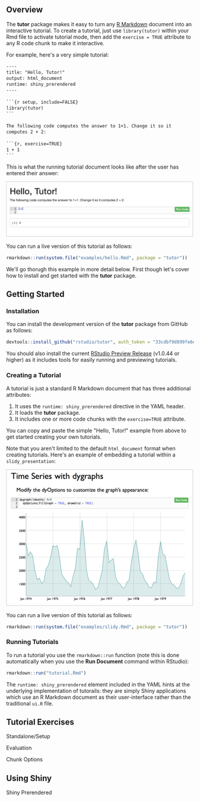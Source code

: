 ## Overview

The **tutor** package makes it easy to turn any [R Markdown](http://rmarkdown.rstudio.com) document into an interactive tutorial. To create a tutorial, just use `library(tutor)` within your Rmd file to activate tutorial mode, then add the `exercise = TRUE` attribute to any R code chunk to make it interactive. 

For example, here's a very simple tutorial:

    ----
    title: "Hello, Tutor!"
    output: html_document
    runtime: shiny_prerendered
    ----
    
    ```{r setup, include=FALSE}
    library(tutor)
    ```
    
    The following code computes the answer to 1+1. Change it so it computes 2 + 2:
    
    ```{r, exercise=TRUE}
    1 + 1
    ```
    
This is what the running tutorial document looks like after the user has entered their answer:

<kbd>
<img src="README_files/images/hello.png"  width="500" height="146" style="border: solid 1px #cccccc;"/>
</kbd>    
    
You can run a live version of this tutorial as follows:

```r
rmarkdown::run(system.file("examples/hello.Rmd", package = "tutor"))
```
    
    
We'll go thorugh this example in more detail below. First though let's cover how to install and get started with the **tutor** package.


## Getting Started

### Installation

You can install the development version of the **tutor** package from GitHub as follows:

```r
devtools::install_github("rstudio/tutor", auth_token = "33cdbf9d899fe6eff5022e67e21f08964f7c7b19")
```

You should also install the current [RStudio Preview Release](https://www.rstudio.com/products/rstudio/download/preview/) (v1.0.44 or higher) as it includes tools for easily running and previewing tutorials.

### Creating a Tutorial

A tutorial is just a standard R Markdown document that has three additional attributes:

1. It uses the `runtime: shiny_prerendered` directive in the YAML header.
2. It loads the **tutor** package.
3. It includes one or more code chunks with the `exercise=TRUE` attribute.

You can copy and paste the simple "Hello, Tutor!" example from above to get started creating your own tutorials.

Note that you aren't limited to the default `html_document` format when creating tutorials. Here's an example of embedding a tutorial within a `slidy_presentation`:

<kbd>
<img src="README_files/images/slidy.png" width="500" height="364" style="border: solid 1px #cccccc;"/>
</kbd>

You can run a live version of this tutorial as follows:

```r
rmarkdown::run(system.file("examples/slidy.Rmd", package = "tutor"))
```


### Running Tutorials

To run a tutorial you use the `rmarkdown::run` function (note this is done automatically when you use the **Run Document** command within RStudio):

```r
rmarkdown::run("tutorial.Rmd")
```

The `runtime: shiny_prerendered` element included in the YAML hints at the underlying implementation of tutorails: they are simply Shiny applications which use an R Markdown document as their user-interface rather than the traditional `ui.R` file.



## Tutorial Exercises


Standalone/Setup

Evaluation

Chunk Options


## Using Shiny

Shiny Prerendered




